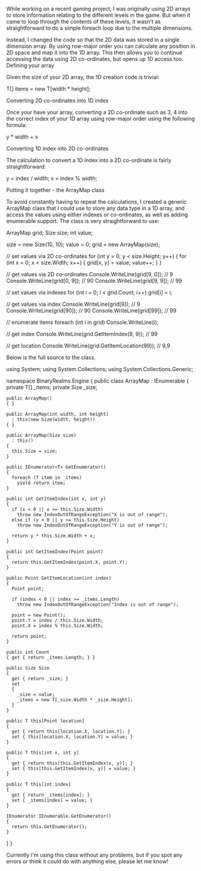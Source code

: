 While working on a recent gaming project, I was originally using 2D arrays to store information relating to the different levels in the game. But when it came to loop through the contents of these levels, it wasn't as straightforward to do a simple foreach loop due to the multiple dimensions.

Instead, I changed the code so that the 2D data was stored in a single dimension array. By using row-major order you can calculate any position in 2D space and map it into the 1D array. This then allows you to continue accessing the data using 2D co-ordinates, but opens up 1D access too.
Defining your array

Given the size of your 2D array, the 1D creation code is trivial:

T[] items = new T[width * height];

Converting 2D co-ordinates into 1D index

Once your have your array, converting a 2D co-ordinate such as 3, 4 into the correct index of your 1D array using row-major order using the following formula:

y * width + x

Converting 1D index into 2D co-ordinates

The calculation to convert a 1D index into a 2D co-ordinate is fairly straightforward:

y = index / width;
x = index % width;

Putting it together - the ArrayMap<T> class

To avoid constantly having to repeat the calculations, I created a generic ArrayMap class that I could use to store any data type in a 1D array, and access the values using either indexes or co-ordinates, as well as adding enumerable support. The class is very straightforward to use:

ArrayMap<int> grid;
Size size;
int value;

size = new Size(10, 10);
value = 0;
grid = new ArrayMap<int>(size);

// set values via 2D co-ordinates
for (int y = 0; y < size.Height; y++)
{
  for (int x = 0; x < size.Width; x++)
  {
    grid[x, y] = value;
    value++;
  }
}

// get values via 2D co-ordinates
Console.WriteLine(grid[9, 0]); // 9
Console.WriteLine(grid[0, 9]); // 90
Console.WriteLine(grid[9, 9]); // 99

// set values via indexes
for (int i = 0; i < grid.Count; i++)
  grid[i] = i;

// get values via index
Console.WriteLine(grid[9]); // 9
Console.WriteLine(grid[90]); // 90
Console.WriteLine(grid[99]); // 99

// enumerate items
foreach (int i in grid)
  Console.WriteLine(i);

// get index
Console.WriteLine(grid.GetItemIndex(9, 9)); // 99

// get location
Console.WriteLine(grid.GetItemLocation(99)); // 9,9

Below is the full source to the class.

using System;
using System.Collections;
using System.Collections.Generic;

namespace BinaryRealms.Engine
{
  public class ArrayMap<T> : IEnumerable<T>
  {
    private T[] _items;
    private Size _size;

    public ArrayMap()
    { }

    public ArrayMap(int width, int height)
      : this(new Size(width, height))
    { }

    public ArrayMap(Size size)
      : this()
    {
      this.Size = size;
    }

    public IEnumerator<T> GetEnumerator()
    {
      foreach (T item in _items)
        yield return item;
    }

    public int GetItemIndex(int x, int y)
    {
      if (x < 0 || x >= this.Size.Width)
        throw new IndexOutOfRangeException("X is out of range");
      else if (y < 0 || y >= this.Size.Height)
        throw new IndexOutOfRangeException("Y is out of range");

      return y * this.Size.Width + x;
    }

    public int GetItemIndex(Point point)
    {
      return this.GetItemIndex(point.X, point.Y);
    }

    public Point GetItemLocation(int index)
    {
      Point point;

      if (index < 0 || index >= _items.Length)
        throw new IndexOutOfRangeException("Index is out of range");

      point = new Point();
      point.Y = index / this.Size.Width;
      point.X = index % this.Size.Width;

      return point;
    }

    public int Count
    { get { return _items.Length; } }

    public Size Size
    {
      get { return _size; }
      set
      {
        _size = value;
        _items = new T[_size.Width * _size.Height];
      }
    }

    public T this[Point location]
    {
      get { return this[location.X, location.Y]; }
      set { this[location.X, location.Y] = value; }
    }

    public T this[int x, int y]
    {
      get { return this[this.GetItemIndex(x, y)]; }
      set { this[this.GetItemIndex(x, y)] = value; }
    }

    public T this[int index]
    {
      get { return _items[index]; }
      set { _items[index] = value; }
    }

    IEnumerator IEnumerable.GetEnumerator()
    {
      return this.GetEnumerator();
    }
  }
}

Currently I'm using this class without any problems, but if you spot any errors or think it could do with anything else, please let me know!
